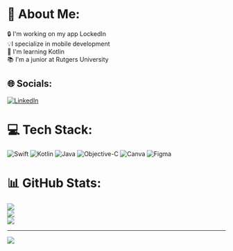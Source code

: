 # 💫 About Me:
🔒 I'm working on my app LockedIn<br>💡I specialize in mobile development<br>🌱 I'm learning Kotlin<br>📚 I'm a junior at Rutgers University<br>


## 🌐 Socials:
[![LinkedIn](https://img.shields.io/badge/LinkedIn-%230077B5.svg?logo=linkedin&logoColor=white)](https://linkedin.com/in/https://www.linkedin.com/in/matsveil/) 

# 💻 Tech Stack:
![Swift](https://img.shields.io/badge/swift-F54A2A?style=plastic&logo=swift&logoColor=white) ![Kotlin](https://img.shields.io/badge/kotlin-%237F52FF.svg?style=plastic&logo=kotlin&logoColor=white) ![Java](https://img.shields.io/badge/java-%23ED8B00.svg?style=plastic&logo=openjdk&logoColor=white) ![Objective-C](https://img.shields.io/badge/OBJECTIVE--C-%233A95E3.svg?style=plastic&logo=apple&logoColor=white) ![Canva](https://img.shields.io/badge/Canva-%2300C4CC.svg?style=plastic&logo=Canva&logoColor=white) ![Figma](https://img.shields.io/badge/figma-%23F24E1E.svg?style=plastic&logo=figma&logoColor=white)
# 📊 GitHub Stats:
![](https://github-readme-stats.vercel.app/api?username=matsveil&theme=dark&hide_border=false&include_all_commits=true&count_private=true)<br/>
![](https://github-readme-streak-stats.herokuapp.com/?user=matsveil&theme=dark&hide_border=false)<br/>
![](https://github-readme-stats.vercel.app/api/top-langs/?username=matsveil&theme=dark&hide_border=false&include_all_commits=true&count_private=true&layout=compact)

---
[![](https://visitcount.itsvg.in/api?id=matsveil&icon=0&color=0)](https://visitcount.itsvg.in)

<!-- Proudly created with GPRM ( https://gprm.itsvg.in ) -->
